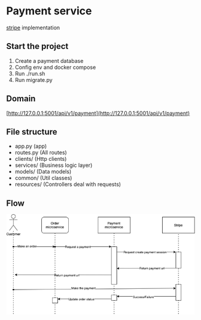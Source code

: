 # Payment service

[stripe](https://stripe.com/en-ca) implementation


## Start the project

1. Create a payment database
2. Config env and docker compose
3. Run ./run.sh
4. Run migrate.py

## Domain

[http://127.0.0.1:5001/api/v1/payment](http://127.0.0.1:5001/api/v1/payment)

## File structure

- app.py (app)
- routes.py (All routes)
- clients/ (Http clients)
- services/ (Business logic layer)
- models/ (Data models)
- common/ (Util classes)
- resources/ (Controllers deal with requests)

## Flow

![flow](./flow.drawio.png)
